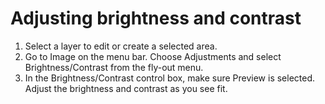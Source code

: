 # Adjusting brightness and contrast

1. Select a layer to edit or create a selected area.
2. Go to Image on the menu bar. Choose Adjustments and select Brightness/Contrast from the fly-out menu.
3. In the Brightness/Contrast control box, make sure Preview is selected. Adjust the brightness and contrast as you see fit. 

